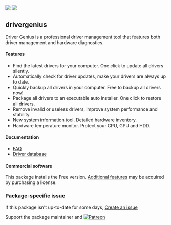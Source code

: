 [![](https://img.shields.io/chocolatey/v/drivergenius?color=green&label=drivergenius)](https://chocolatey.org/packages/drivergenius) [![](https://img.shields.io/chocolatey/dt/drivergenius)](https://chocolatey.org/packages/drivergenius)


## drivergenius

Driver Genius is a professional driver management tool that features both driver management and hardware diagnostics.

#### Features
* Find the latest drivers for your computer. One click to update all drivers silently.
* Automatically check for driver updates, make your drivers are always up to date.
* Quickly backup all drivers in your computer. Free to backup all drivers now!
* Package all drivers to an executable auto installer. One click to restore all drivers.
* Remove invalid or useless drivers, improve system performance and stability.
* New system information tool. Detailed hardware inventory.
* Hardware temperature monitor. Protect your CPU, GPU and HDD.

#### Documentation
* [FAQ](https://www.driver-soft.com/faq.html)
* [Driver database](https://www.driver-soft.com/drivers.html)

#### Commercial software
This package installs the Free version. [Additional features](https://www.driver-soft.com/order.html) may be acquired by purchasing a license.

### Package-specific issue
If this package isn't up-to-date for some days, [Create an issue](https://github.com/tunisiano187/Chocolatey-packages/issues/new/choose)

Support the package maintainer and [![Patreon](https://cdn.jsdelivr.net/gh/tunisiano187/Chocolatey-packages@d15c4e19c709e7148588d4523ffc6dd3cd3c7e5e/icons/patreon.png)](https://www.patreon.com/bePatron?u=39585820)

